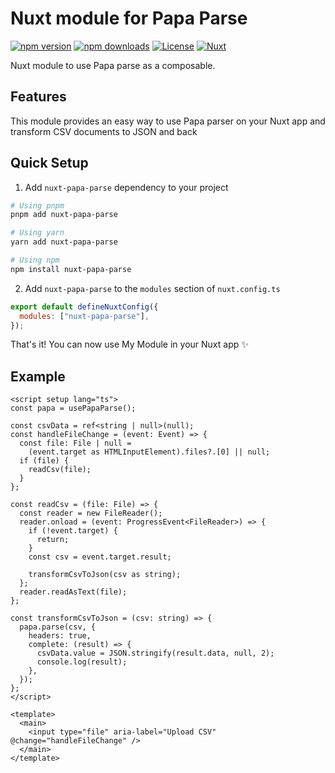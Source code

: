 # Nuxt module for Papa Parse

[![npm version][npm-version-src]][npm-version-href]
[![npm downloads][npm-downloads-src]][npm-downloads-href]
[![License][license-src]][license-href]
[![Nuxt][nuxt-src]][nuxt-href]

Nuxt module to use Papa parse as a composable.

## Features

This module provides an easy way to use Papa parser on your Nuxt app and transform CSV documents to JSON and back

## Quick Setup

1. Add `nuxt-papa-parse` dependency to your project

```bash
# Using pnpm
pnpm add nuxt-papa-parse

# Using yarn
yarn add nuxt-papa-parse

# Using npm
npm install nuxt-papa-parse
```

2. Add `nuxt-papa-parse` to the `modules` section of `nuxt.config.ts`

```js
export default defineNuxtConfig({
  modules: ["nuxt-papa-parse"],
});
```

That's it! You can now use My Module in your Nuxt app ✨

## Example

```vue
<script setup lang="ts">
const papa = usePapaParse();

const csvData = ref<string | null>(null);
const handleFileChange = (event: Event) => {
  const file: File | null =
    (event.target as HTMLInputElement).files?.[0] || null;
  if (file) {
    readCsv(file);
  }
};

const readCsv = (file: File) => {
  const reader = new FileReader();
  reader.onload = (event: ProgressEvent<FileReader>) => {
    if (!event.target) {
      return;
    }
    const csv = event.target.result;

    transformCsvToJson(csv as string);
  };
  reader.readAsText(file);
};

const transformCsvToJson = (csv: string) => {
  papa.parse(csv, {
    headers: true,
    complete: (result) => {
      csvData.value = JSON.stringify(result.data, null, 2);
      console.log(result);
    },
  });
};
</script>

<template>
  <main>
    <input type="file" aria-label="Upload CSV" @change="handleFileChange" />
  </main>
</template>
```

<!-- Badges -->

[npm-version-src]: https://img.shields.io/npm/v/nuxt-papa-parse/latest.svg?style=flat&colorA=18181B&colorB=28CF8D
[npm-version-href]: https://npmjs.com/package/nuxt-papa-parse
[npm-downloads-src]: https://img.shields.io/npm/dm/nuxt-papa-parse.svg?style=flat&colorA=18181B&colorB=28CF8D
[npm-downloads-href]: https://npmjs.com/package/nuxt-papa-parse
[license-src]: https://img.shields.io/npm/l/nuxt-papa-parse.svg?style=flat&colorA=18181B&colorB=28CF8D
[license-href]: https://npmjs.com/package/nuxt-papa-parse
[nuxt-src]: https://img.shields.io/badge/Nuxt-18181B?logo=nuxt.js
[nuxt-href]: https://nuxt.com
